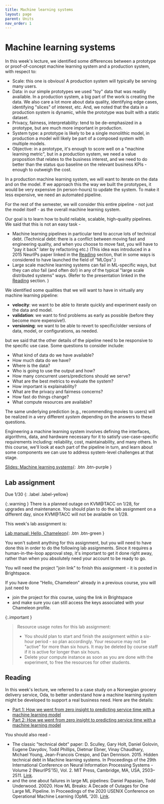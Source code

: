 ```yaml
---
title: Machine learning systems
layout: page
parent: Units
nav_order: 1
---
```



# Machine learning systems


In this week's lecture, we identified some differences between a prototype or proof-of-concept machine learning system and a production system, with respect to:

* Scale: this one is obvious! A production system will typically be serving many users.
* Data: in our simple prototypes we used "toy" data that was readily available. In a production system, a big part of the work is creating the data. We also care a lot more about data quality, identifying edge cases, identifying "slices" of interest, etc. And, we noted that the data in a production system is dynamic, while the prototype was built with a static dataset.
* Privacy, fairness, interpretability: tend to be de-emphasized in a prototype, but are much more important in production.
* System type: a prototype is likely to be a single monolithic model, in production a model will likely be part of a composed system with multiple models.
* Objective: in a prototype, it's enough to score well on a "machine learning metric", but in a production system, we need a value proposition that relates to the business interest, and we need to do better than the status quo baseline on the relevant business KPIs - enough to outweigh the cost.

In a production machine learning system, we will want to iterate on the data and on the model. If we approach this the way we built the prototypes, it would be very expensive (in person-hours) to update the system. To make it less expensive, we need an automated pipeline.

For the rest of the semester, we will consider this entire pipeline - not just the model itself - as the overall machine learning system.

Our goal is to learn how to build reliable, scalable, high-quality pipelines. We said that this is not an easy task - 

* Machine learning pipelines in particular tend to accrue lots of technical debt. (Technical debt: there is a conflict between moving fast and engineering quality, and when you choose to move fast, you will have to "pay it back" later by refactoring etc.) (This idea was introduced in a 2015 NeurIPs paper linked in the [Reading](#reading) section, that in some ways is considered to have launched the field of "MLOps".) 
* Large scale machine learning systems can fail in ML-specific ways, but they can *also* fail (and often do!) in any of the typical "large scale distributed systems" ways.  (Refer to the presentation linked in the [Reading](#reading) section. )

We identified some qualities that we will want to have in virtually any machine learning pipeline:

* **velocity**: we want to be able to iterate quickly and experiment easily on the data and model.
* **validation**: we want to find problems as early as possible (before they become more expensive!).
* **versioning**: we want to be able to revert to specific/older versions of data, model, or configurations, as needed.

but we said that the other details of the pipeline need to be responsive to the specific use case. Some questions to consider include: 

* What kind of data do we have available?
* How much data do we have? 
* Where is the data?
* Who is going to use the output and how? 
* How many concurrent users/predictions should we serve? 
* What are the best metrics to evaluate the system?
* How important is explainability? 
* What are the privacy and fairness concerns?
* How fast do things change? 
* What compute resources are available?

The same underlying prediction (e.g., recommending movies to users) will be realized in a very different *system* depending on the answers to these questions.

Engineering a machine learning system involves defining the interfaces, algorithms, data, and hardware necessary for it to satisfy use-case-specific requirements including: reliability, cost, maintainability, and many others. In this course, we'll look at each part of the pipeline in turn, and learn about some components we can use to address system-level challenges at that stage.

[Slides: Machine learning systems](https://link.excalidraw.com/p/readonly/UV8Ez1d9Tc1wLE5vIsLY){: .btn .btn-purple }


## Lab assignment

Due 1/30 
{: .label .label-yellow}

{:.warning }
There is a planned outage on KVM@TACC on 1/28, for upgrades and maintenance. You should plan to do the lab assignment on a different day, since KVM@TACC will not be available on 1/28.

This week's lab assignment is:

[Lab manual: Hello, Chameleon](https://teaching-on-testbeds.github.io/hello-chameleon/){: .btn .btn-green }


You won't submit anything for this assignment, but you will need to have done this in order to do the following lab assignments. Since it requires a human-in-the-loop approval step, it's important to get it done right away, rather than when you absolutely need your account to be ready to go.

You will need the project "join link" to finish this assignment - it is posted in Brightspace.

If you have done "Hello, Chameleon" already in a previous course, you will just need to 

* join the project for _this_ course, using the link in Brightspace
* and make sure you can still access the keys associated with your Chameleon profile.

{:.important }
> Resource usage notes for this lab assignment:
> * You should plan to start and finish the assignment within a six-hour period - so plan accordingly. Your resource may not be "active" for more than six hours. It may be deleted by course staff if it is active for longer than six hours.
> * Delete your compute instance as soon as you are done with the experiment, to free the resources for other students.



## Reading

In this week's lecture, we referred to a case study on a Norwegian grocery delivery service, Oda, to better understand how a machine learning system might be developed to support a real business need. Here are the details:

* [Part 1: How we went from zero insight to predicting service time with a machine learning model](https://medium.com/oda-product-tech/how-we-went-from-zero-insight-to-predicting-service-time-with-a-machine-learning-model-part-1-516b9545d02f)
* [Part 2: How we went from zero insight to predicting service time with a machine learning model](https://medium.com/oda-product-tech/how-we-went-from-zero-insight-to-predicting-service-time-with-a-machine-learning-model-part-2-2-ad8b0c3e4838) 


You should also read - 

* The classic "technical debt" paper: D. Sculley, Gary Holt, Daniel Golovin, Eugene Davydov, Todd Phillips, Dietmar Ebner, Vinay Chaudhary, Michael Young, Jean-Francois Crespo, and Dan Dennison. 2015. Hidden technical debt in Machine learning systems. In Proceedings of the 29th International Conference on Neural Information Processing Systems - Volume 2 (NeurIPS'15), Vol. 2. MIT Press, Cambridge, MA, USA, 2503–2511. [Link](https://proceedings.neurips.cc/paper/2015/hash/86df7dcfd896fcaf2674f757a2463eba-Abstract.html).
* and the one about failures in large ML pipelines:  Daniel Papasian, Todd Underwood. 20020. How ML Breaks: A Decade of Outages for One Large ML Pipeline. In Proceedings of the 2020 USENIX Conference on Operational Machine Learning (OpML '20). [Link](https://www.usenix.org/conference/opml20/presentation/papasian).